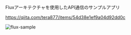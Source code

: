 Fluxアーキテクチャを使用したAPI通信のサンプルアプリ

https://qiita.com/tera877/items/54d38e1ef9a04d92dd0c

![flux-sample](https://github.com/user-attachments/assets/7d24c2b7-4b8b-4cd0-9475-bec2b7af097e)
